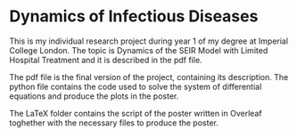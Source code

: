 # Dynamics of Infectious Diseases

This is my individual research project during year 1 of my degree at Imperial College London. The topic is Dynamics of the SEIR Model with Limited Hospital Treatment and it is described in the pdf file.

The pdf file is the final version of the project, containing its description. The python file contains the code used to solve the system of differential equations and produce the plots in the poster.

The LaTeX folder contains the script of the poster written in Overleaf toghether with the necessary files to produce the poster.
